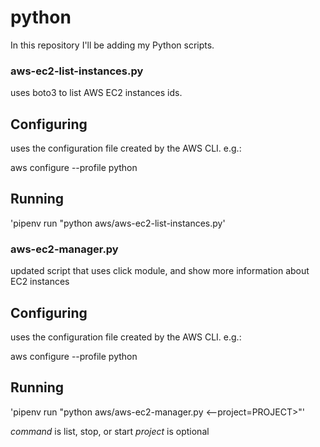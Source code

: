 # python

In this repository I'll be adding my Python scripts.

### aws-ec2-list-instances.py ###

uses boto3 to list AWS EC2 instances ids.

## Configuring

uses the configuration file created by the AWS CLI. e.g.: 

aws configure --profile python

## Running

'pipenv run "python aws/aws-ec2-list-instances.py'


### aws-ec2-manager.py

updated script that uses click module, and show more information about EC2 instances

## Configuring

uses the configuration file created by the AWS CLI. e.g.: 

aws configure --profile python

## Running

'pipenv run "python aws/aws-ec2-manager.py <command> <--project=PROJECT>"'

*command* is list, stop, or start
*project* is optional

